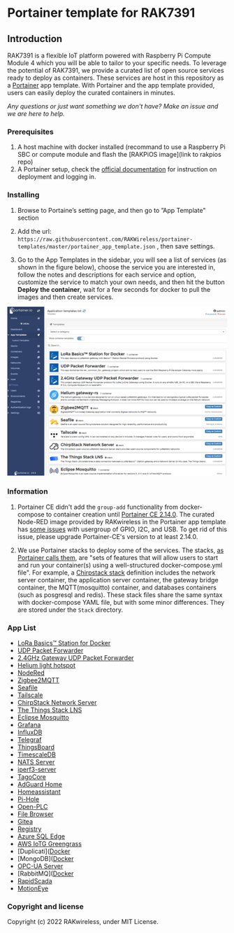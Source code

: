 # Portainer template for RAK7391

## Introduction

RAK7391 is a flexible IoT platform powered with Raspberry Pi Compute Module 4 which you will be able to tailor to your specific needs. To leverage the potential of RAK7391, we provide a curated list of open source services ready to deploy as containers. These services are host in this repository as a [Portainer](https://www.portainer.io/) app template. With Portainer and the app template provided, users can easily deploy the curated containers in minutes.

*Any questions or just want something we don't have? Make an issue and we are here to help.*

### Prerequisites

1. A host machine with docker installed (recommand to use a Raspberry Pi SBC or compute module and flash the [RAKPiOS image](link to rakpios repo)
2. A Portainer setup, check the [official documentation](https://docs.portainer.io/v/ce-2.9/start/install/server/docker/linux) for instruction on deployment and logging in.

### Installing

1. Browse to Portaine’s setting page, and then go to ”App Template" section
  
2. Add the url: `https://raw.githubusercontent.com/RAKWireless/portainer-templates/master/portainer_app_template.json` , then save settings.
  
3. Go to the App Templates in the sidebar, you will see a list of services (as shown in the figure below), choose the service you are interested in, follow the notes and descriptions for each service and option, customize the service to match your own needs, and then hit the button **Deploy the container**, wait for a few seconds for docker to pull the images and then create services.
  
  ![](https://raw.githubusercontent.com/RAKWireless/portainer-templates/master/logo/portainer-application-templates-list.png)
  

### Information

1. Portainer CE didn't add the `group-add` functionality from docker-compose to container creation until [Portainer CE 2.14.0](https://hub.docker.com/layers/portainer-ce/portainer/portainer-ce/2.14.0/images/sha256-c418af6e9c087952318189c8fcb4b32326d5be39eabafff4fb49e81a24a56bca?context=explore). The curated Node-RED image provided by RAKwireless in the Portainer app template has [some issues](https://github.com/portainer/portainer/issues/6970) with usergroup of GPIO, I2C, and USB. To get rid of this issue, please upgrade Portainer-CE's version to at least 2.14.0.
  
2. We use Portainer stacks to deploy some of the services. The stacks, [as Portainer calls them](https://www.portainer.io/blog/stacks-docker-compose-the-portainer-way), are "sets of features that will allow users to start and run your container(s) using a well-structured docker-compose.yml file". For example, a [Chirpstack stack](https://github.com/chirpstack/chirpstack-docker) definition includes the network server container, the application server container, the gateway bridge container, the MQTT(mosquitto) container, and databases containers (such as posgresql and redis). These stack files share the same syntax with docker-compose YAML file, but with some minor differences. They are stored under the `Stack` directory.
  

### App List

- [LoRa Basics™ Station for Docker ](https://github.com/xoseperez/basicstation)
- [UDP Packet Forwarder](https://github.com/RAKWireless/udp-packet-forwarder)
- [2.4GHz Gateway UDP Packet Forwarder](https://github.com/RAKWireless/udp-packet-forwarder)
- [Helium light hotspot](https://github.com/Sheng2216/helium-gateway-rs-docker)
- [NodeRed](https://nodered.org/docs/getting-started/docker)
- [Zigbee2MQTT](https://www.zigbee2mqtt.io/guide/getting-started/)
- [Seafile](https://manual.seafile.com/docker/deploy_seafile_with_docker/)
- [Tailscale](https://hub.docker.com/r/tailscale/tailscale)
- [ChirpStack Network Server](https://github.com/chirpstack/chirpstack-docker)
- [The Things Stack LNS](https://github.com/xoseperez/the-things-stack-docker)
- [Eclipse Mosquitto](https://hub.docker.com/_/eclipse-mosquitto)
- [Grafana](https://grafana.com/docs/grafana/next/setup-grafana/installation/docker/)
- [InfluxDB](https://hub.docker.com/_/influxdb)
- [Telegraf](https://hub.docker.com/_/telegraf)
- [ThingsBoard ](https://thingsboard.io/docs/user-guide/install/docker/)
- [TimescaleDB](https://github.com/timescale/timescaledb-docker)
- [NATS Server](https://hub.docker.com/_/nats)
- [iperf3-server](https://hub.docker.com/r/taoyou/iperf3-alpine)
- [TagoCore](https://tagocore.com/docs)
- [AdGuard Home](https://hub.docker.com/r/adguard/adguardhome)
- [Homeassistant](https://www.home-assistant.io/installation/linux#install-home-assistant-container)
- [Pi-Hole](https://github.com/pi-hole/docker-pi-hole)
- [Open-PLC](https://openplcproject.com/docs/openplc-overview/)
- [File Browser](https://github.com/filebrowser/filebrowser)
- [Gitea](https://docs.gitea.io/en-us/install-with-docker/)
- [Registry](https://hub.docker.com/_/registry)
- [Azure SQL Edge](https://learn.microsoft.com/en-us/azure/azure-sql-edge/disconnected-deployment)
- [AWS IoTG Greengrass](https://docs.aws.amazon.com/greengrass/v2/developerguide/run-greengrass-docker-automatic-provisioning.html#configure-aws-credentials-for-docker)
- [Duplicati]([Docker](https://hub.docker.com/r/linuxserver/duplicati)
- [MongoDB]([Docker](https://hub.docker.com/_/mongo)
- [OPC-UA Server](https://hub.docker.com/r/hilschernetpi/netpi-opcua-server)
- [RabbitMQ]([Docker](https://hub.docker.com/_/rabbitmq)
- [RapidScada](https://www.codeguru.com/dotnet/asp-net-docker/)
- [MotionEye](https://github.com/motioneye-project/motioneye/wiki)

### Copyright and license

Copyright (c) 2022 RAKwireless, under MIT License.
